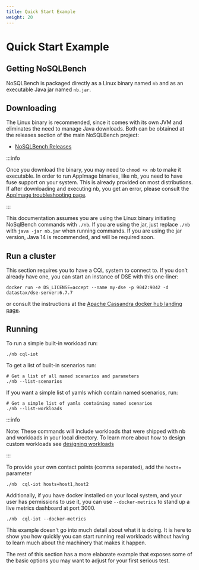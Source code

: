 ```yaml
---
title: Quick Start Example
weight: 20
---
```


# Quick Start Example

## Getting NoSQLBench

NoSQLBench is packaged directly as a Linux binary named `nb` and as an executable Java jar named `nb.jar`.

## Downloading

The Linux binary is recommended, since it comes with its own JVM and eliminates the need to manage Java downloads. Both
can be obtained at the releases section of the main NoSQLBench project:

- [NoSQLBench Releases](https://github.com/nosqlbench/nosqlbench/releases)

:::info

Once you download the binary, you may need to `chmod +x nb` to make it executable. In order to run AppImage binaries,
like nb, you need to have fuse support on your system. This is already provided on most distributions. If after
downloading and executing nb, you get an error, please consult the
[AppImage troubleshooting page](https://docs.appimage.org/user-guide/run-appimages.html#troubleshooting).

:::

This documentation assumes you are using the Linux binary initiating NoSqlBench commands with `./nb`. If you are using
the jar, just replace `./nb` with `java -jar nb.jar` when running commands. If you are using the jar version, Java 14 is
recommended, and will be required soon.

## Run a cluster

This section requires you to have a CQL system to connect to.
If you don’t already have one, you can start an instance of DSE with this one-liner:

    docker run -e DS_LICENSE=accept --name my-dse -p 9042:9042 -d datastax/dse-server:6.7.7

or consult the instructions at the
[Apache Cassandra docker hub landing page](https://hub.docker.com/_/cassandra).

## Running

To run a simple built-in workload run:

    ./nb cql-iot

To get a list of built-in scenarios run:

    # Get a list of all named scenarios and parameters
    ./nb --list-scenarios

If you want a simple list of yamls which contain named scenarios, run:

    # Get a simple list of yamls containing named scenarios
    ./nb --list-workloads

:::info

Note: These commands will include workloads that were shipped with nb and workloads in your local directory. To learn
more about how to design custom workloads see
[designing workloads](/index.html#/docs/designing_workloads.html)

:::

To provide your own contact points (comma separated), add the `hosts=` parameter

    ./nb  cql-iot hosts=host1,host2

Additionally, if you have docker installed on your local system, and your user has permissions to use it, you can use
`--docker-metrics` to stand up a live metrics dashboard at port 3000.

    ./nb  cql-iot --docker-metrics

This example doesn't go into much detail about what it is doing. It is here to show you how quickly you can start
running real workloads without having to learn much about the machinery that makes it happen.

The rest of this section has a more elaborate example that exposes some of the basic options you may want to adjust for
your first serious test.

